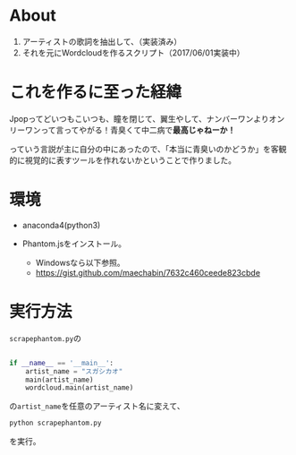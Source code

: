 # About

1. アーティストの歌詞を抽出して、（実装済み）
2. それを元にWordcloudを作るスクリプト（2017/06/01実装中）


# これを作るに至った経緯

Jpopってどいつもこいつも、瞳を閉じて、翼生やして、ナンバーワンよりオンリーワンって言ってやがる！青臭くて中二病で**最高じゃねーか！**

っていう言説が主に自分の中にあったので、「本当に青臭いのかどうか」を客観的に視覚的に表すツールを作れないかということで作りました。

# 環境

- anaconda4(python3)

- Phantom.jsをインストール。
  - Windowsなら以下参照。
  - https://gist.github.com/maechabin/7632c460ceede823cbde


# 実行方法

`scrapephantom.py`の

```python

if __name__ == '__main__':
    artist_name = "スガシカオ"
    main(artist_name)
    wordcloud.main(artist_name)

```
の`artist_name`を任意のアーティスト名に変えて、

```bash
python scrapephantom.py
```
を実行。

# 

